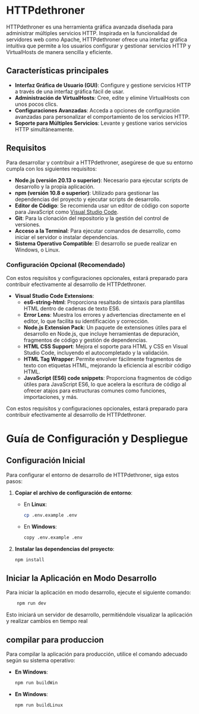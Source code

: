 # HTTPdethroner

HTTPdethroner es una herramienta gráfica avanzada diseñada para administrar múltiples servicios HTTP. Inspirada en la funcionalidad de servidores web como Apache, HTTPdethroner ofrece una interfaz gráfica intuitiva que permite a los usuarios configurar y gestionar servicios HTTP y VirtualHosts de manera sencilla y eficiente.

## Características principales

- **Interfaz Gráfica de Usuario (GUI)**: Configure y gestione servicios HTTP a través de una interfaz gráfica fácil de usar.
- **Administración de VirtualHosts**: Cree, edite y elimine VirtualHosts con unos pocos clics.
- **Configuraciones Avanzadas**: Acceda a opciones de configuración avanzadas para personalizar el comportamiento de los servicios HTTP.
- **Soporte para Múltiples Servicios**: Levante y gestione varios servicios HTTP simultáneamente.

## Requisitos

Para desarrollar y contribuir a HTTPdethroner, asegúrese de que su entorno cumpla con los siguientes requisitos:

- **Node.js (versión 20.13 o superior)**: Necesario para ejecutar scripts de desarrollo y la propia aplicación.
- **npm (versión 10.8 o superior)**: Utilizado para gestionar las dependencias del proyecto y ejecutar scripts de desarrollo.
- **Editor de Código**: Se recomienda usar un editor de código con soporte para JavaScript como [Visual Studio Code](https://code.visualstudio.com/).
- **Git**: Para la clonación del repositorio y la gestión del control de versiones.
- **Acceso a la Terminal**: Para ejecutar comandos de desarrollo, como iniciar el servidor o instalar dependencias.
- **Sistema Operativo Compatible**: El desarrollo se puede realizar en Windows, o Linux.

### Configuración Opcional (Recomendado)
Con estos requisitos y configuraciones opcionales, estará preparado para contribuir efectivamente al desarrollo de HTTPdethroner.

- **Visual Studio Code Extensions**:
  - **es6-string-html**: Proporciona resaltado de sintaxis para plantillas HTML dentro de cadenas de texto ES6.
  - **Error Lens**: Muestra los errores y advertencias directamente en el editor, lo que facilita su identificación y corrección.
  - **Node.js Extension Pack**: Un paquete de extensiones útiles para el desarrollo en Node.js, que incluye herramientas de depuración, fragmentos de código y gestión de dependencias.
  - **HTML CSS Support**: Mejora el soporte para HTML y CSS en Visual Studio Code, incluyendo el autocompletado y la validación.
  - **HTML Tag Wrapper**: Permite envolver fácilmente fragmentos de texto con etiquetas HTML, mejorando la eficiencia al escribir código HTML.
  - **JavaScript (ES6) code snippets**: Proporciona fragmentos de código útiles para JavaScript ES6, lo que acelera la escritura de código al ofrecer atajos para estructuras comunes como funciones, importaciones, y más.

Con estos requisitos y configuraciones opcionales, estará preparado para contribuir efectivamente al desarrollo de HTTPdethroner.

# Guía de Configuración y Despliegue

## Configuración Inicial

Para configurar el entorno de desarrollo de HTTPdethroner, siga estos pasos:

1. **Copiar el archivo de configuración de entorno**:

   - En **Linux**:
     ```bash
     cp .env.example .env
     ```
   - En **Windows**:
     ```bash
     copy .env.example .env
     ```

2. **Instalar las dependencias del proyecto**:

   ```bash
   npm install
   ```

## Iniciar la Aplicación en Modo Desarrollo 

Para iniciar la aplicación en modo desarrollo, ejecute el siguiente comando:

```bash
    npm run dev
```

Esto iniciará un servidor de desarrollo, permitiéndole visualizar la aplicación y realizar cambios en tiempo real

## compilar para produccion 
Para compilar la aplicación para producción, utilice el comando adecuado según su sistema operativo:

- **En Windows**:
    ```bash
    npm run buildWin
    ```

- **En Windows**:
    ```bash
    npm run buildLinux
    ```



